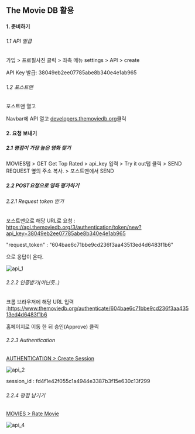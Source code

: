 ## The Movie DB 활용

#### 1. 준비하기

###### 1.1 API 발급

가입 > 프로필사진 클릭 > 좌측 메뉴 settings > API > create

API Key 발급: 38049eb2ee07785abe8b340e4e1ab965

###### 1.2 포스트맨

포스트맨 열고

Navbar에 API 열고 [developers.themoviedb.org](https://developers.themoviedb.org/3)클릭



#### 2. 요청 보내기

##### 2.1 평점이 가장 높은 영화 찾기

MOVIES탭 > GET Get Top Rated > api_key 입력 > Try it out탭 클릭 > SEND REQUEST 옆의 주소 복사. > 포스트맨에서 SEND



##### 2.2  POST요청으로 영화 평가하기 

###### 2.2.1 Request token 받기

포스트맨으로 해당 URL로 요청 : https://api.themoviedb.org/3/authentication/token/new?api_key=38049eb2ee07785abe8b340e4e1ab965

"request_token" : "604bae6c71bbe9cd236f3aa43513ed4d6483f1b6"

으로 응답이 온다.

![api_1](C:\Users\student\Desktop\TIL\image\api_1.PNG)

###### 2.2.2 인증받기(아닌듯..)

크롬 브라우저에 해당 URL 입력 :<https://www.themoviedb.org/authenticate/604bae6c71bbe9cd236f3aa43513ed4d6483f1b6>

홈페이지로 이동 한 뒤 승인(Approve) 클릭

###### 2.2.3 Authentication

[AUTHENTICATION > Create Session](<https://developers.themoviedb.org/3/authentication/create-session>)

![api_2](C:\Users\student\Desktop\TIL\image\api_2.PNG)

session_id : fd4f1e42f055c1a4944e3387b3f15e630c13f299

###### 2.2.4 평점 남기기

[MOVIES > Rate Movie](<https://developers.themoviedb.org/3/movies/rate-movie>)

![api_4](C:\Users\student\Desktop\TIL\image\api_4.PNG)